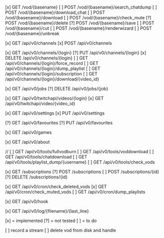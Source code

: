 [x] GET /vod/{basename}
[ ] POST /vod/{basename}/search_chatdump
[ ] POST /vod/{basename}/download_chat
[ ] POST /vod/{basename}/download
[ ] POST /vod/{basename}/check_mute
[?] POST /vod/{basename}/delete
[?] POST /vod/{basename}/save
[ ] POST /vod/{basename}/cut
[ ] POST /vod/{basename}/renderwizard
[ ] POST /vod/{basename}/unbreak

[x] GET /api/v0/channels
[x] POST /api/v0/channels

[x] GET /api/v0/channels/{login}
[?] PUT /api/v0/channels/{login}
[x] DELETE /api/v0/channels/{login}
[ ] GET /api/v0/channels/{login}/force_record
[ ] GET /api/v0/channels/{login}/dump_playlist
[ ] GET /api/v0/channels/{login}/subscription
[ ] GET /api/v0/channels/{login}/download/{video_id}

[x] GET /api/v0/jobs
[?] DELETE /api/v0/jobs/{job}

[x] GET /api/v0/twitchapi/videos/{login}
[x] GET /api/v0/twitchapi/video/{video_id}

[x] GET /api/v0/settings
[x] PUT /api/v0/settings

[?] GET /api/v0/favourites
[?] PUT /api/v0/favourites

[x] GET /api/v0/games

[x] GET /api/v0/about

// [ ] GET /api/v0/tools/fullvodburn
[ ] GET /api/v0/tools/voddownload
[ ] GET /api/v0/tools/chatdownload
[ ] GET /api/v0/tools/playlist_dump/{username}
[ ] GET /api/v0/tools/check_vods

[x] GET /subscriptions
[?] POST /subscriptions
[ ] POST /subscriptions/{id}
[?] DELETE /subscriptions/{id}

[x] GET /api/v0/cron/check_deleted_vods
[x] GET /api/v0/cron/check_muted_vods
[ ] GET /api/v0/cron/dump_playlists

[x] GET /api/v0/hook

[x] GET /api/v0/log/{filename}/{last_line}


[x] = implemented
[?] = not tested
[ ] = to do


[ ] record a stream
[ ] delete vod from disk and handle